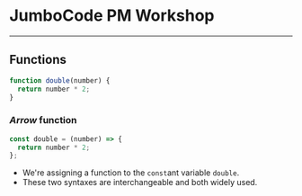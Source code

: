 # JumboCode PM Workshop

---

## Functions

```js
function double(number) {
  return number * 2;
}
```

### _Arrow_ function

```js
const double = (number) => {
  return number * 2;
};
```

- We're assigning a function to the `const`ant variable `double`.
- These two syntaxes are interchangeable and both widely used.
